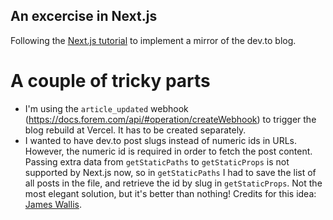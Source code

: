 ## An excercise in Next.js
Following the [Next.js tutorial](https://nextjs.org/learn/basics/create-nextjs-app) to implement a mirror of the dev.to blog.

# A couple of tricky parts
- I'm using the `article_updated` webhook (https://docs.forem.com/api/#operation/createWebhook) to trigger the blog rebuild at Vercel. It has to be created separately.
- I wanted to have dev.to post slugs instead of numeric ids in URLs. However, the numeric id is required in order to fetch the post content. Passing extra data from `getStaticPaths` to `getStaticProps` is not supported by Next.js now, so in `getStaticPaths` I had to save the list of all posts in the file, and retrieve the id by slug in `getStaticProps`. Not the most elegant solution, but it's better than nothing! Credits for this idea: [James Wallis](https://wallis.dev/blog/adding-a-devto-powered-blog-to-a-nextjs-website).

